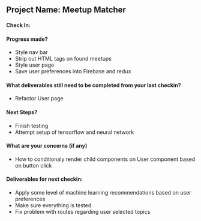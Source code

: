 ## Project Name:  Meetup Matcher

#### Check In:

#### Progress made?
  * Style nav bar
  * Strip out HTML tags on found meetups
  * Style user page
  * Save user preferences into Firebase and redux

#### What deliverables still need to be completed from your last checkin?
  * Refactor User page

#### Next Steps?
  * Finish testing
  * Attempt setup of tensorflow and neural network
  
#### What are your concerns (if any)
  * How to conditionaly render child components on User component based on button click

#### Deliverables for next checkin:
  * Apply some level of machine learning recommendations based on user preferences
  * Make sure everything is tested
  * Fix problem with routes regarding user selected topics
